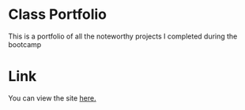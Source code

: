 # Class Portfolio
This is a portfolio of all the noteworthy projects I completed during the bootcamp

# Link
You can view the site [here.]("https://sprocketcreations.github.io/class-portfolio/")
